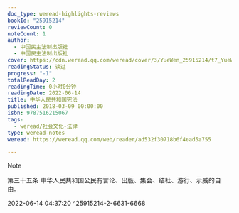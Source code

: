 ```yaml
---
doc_type: weread-highlights-reviews
bookId: "25915214"
reviewCount: 0
noteCount: 1
author:
  - 中国民主法制出版社
  - 中国民主法制出版社
cover: https://cdn.weread.qq.com/weread/cover/3/YueWen_25915214/t7_YueWen_25915214.jpg
readingStatus: 读过
progress: "-1"
totalReadDay: 2
readingTime: 0小时0分钟
readingDate: 2022-06-14
title: 中华人民共和国宪法
published: 2018-03-09 00:00:00
isbn: 9787516215067
tags:
  - weread/社会文化-法律
type: weread-notes
weread: https://weread.qq.com/web/reader/ad532f30718b6f4ead5a755

---
```







> [!NOTE] 
> 第三十五条 中华人民共和国公民有言论、出版、集会、结社、游行、示威的自由。
> 
> 2022-06-14 04:37:20 ^25915214-2-6631-6668







